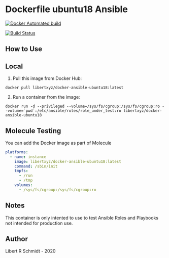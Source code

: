 # Dockerfile ubuntu18 Ansible

[![Docker Automated build](https://img.shields.io/docker/automated/libertxyz/docker-ansible-ubuntu18.svg?maxAge=2592000)](https://hub.docker.com/r/libertxyz/docker-ansible-ubuntu18)



[![Build Status](https://travis-ci.com/libert-xyz/docker-ansible-ubuntu18.svg?branch=master)](https://travis-ci.com/libert-xyz/docker-ansible-ubuntu18)

## How to Use

## Local

  1. Pull this image from Docker Hub:

  `docker pull libertxyz/docker-ansible-ubuntu18:latest`

  2. Run a container from the image:

  ```docker run -d --privileged --volume=/sys/fs/cgroup:/sys/fs/cgroup:ro --volume=`pwd`:/etc/ansible/roles/role_under_test:ro libertxyz/docker-ansible-ubuntu18```

## Molecule Testing

You can add the Docker image as part of Molecule

```yaml
platforms:
  - name: instance
    image: libertxyz/docker-ansible-ubuntu18:latest
    command: /sbin/init
    tmpfs:
      - /run
      - /tmp
    volumes:
      - /sys/fs/cgroup:/sys/fs/cgroup:ro
```

## Notes

This container is only intented to use to test Ansible Roles and Playbooks not intended for production use.

## Author

Libert R Schmidt - 2020